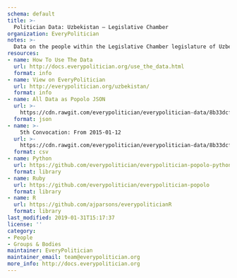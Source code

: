 ```yaml
---
schema: default
title: >-
  Politician Data: Uzbekistan — Legislative Chamber
organization: EveryPolitician
notes: >-
  Data on the people within the Legislative Chamber legislature of Uzbekistan.
resources:
- name: How To Use The Data
  url: http://docs.everypolitician.org/use_the_data.html
  format: info
- name: View on EveryPolitician
  url: http://everypolitician.org/uzbekistan/
  format: info
- name: All Data as Popolo JSON
  url: >-
    https://cdn.rawgit.com/everypolitician/everypolitician-data/8b33dcf5272ade37ae5dd6627787e2c418953cd1/data/Uzbekistan/Legislative_Chamber/ep-popolo-v1.0.json
  format: json
- name: >-
    5th Convocation: From 2015-01-12
  url: >-
    https://cdn.rawgit.com/everypolitician/everypolitician-data/8b33dcf5272ade37ae5dd6627787e2c418953cd1/data/Uzbekistan/Legislative_Chamber/term-5.csv
  format: csv
- name: Python
  url: https://github.com/everypolitician/everypolitician-popolo-python
  format: library
- name: Ruby
  url: https://github.com/everypolitician/everypolitician-popolo
  format: library
- name: R
  url: https://github.com/ajparsons/everypoliticianR
  format: library
last_modified: 2019-01-31T15:17:37
license: ''
category:
- People
- Groups & Bodies
maintainer: EveryPolitician
maintainer_email: team@everypolitician.org
more_info: http://docs.everypolitician.org
---
```

